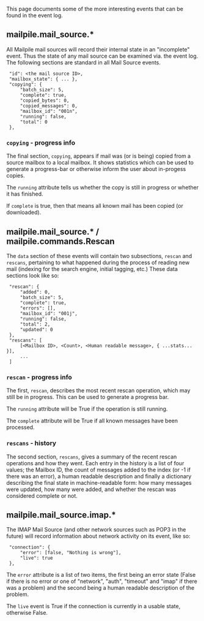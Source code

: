This page documents some of the more interesting events that can be found in the event log.

## mailpile.mail_source.*

All Mailpile mail sources will record their internal state in an "incomplete" event.  Thus the state of any mail source can be examined via. the event log.  The following sections are standard in all Mail Source events.

     "id": <the mail source ID>, 
     "mailbox_state": { ... },
     "copying": {
         "batch_size": 5, 
         "complete": true, 
         "copied_bytes": 0, 
         "copied_messages": 0, 
         "mailbox_id": "001n", 
         "running": false, 
         "total": 0
     }, 

### `copying` - progress info

The final section, `copying`, appears if mail was (or is being) copied from a source mailbox to a local mailbox. It shows statistics which can be used to generate a progress-bar or otherwise inform the user about in-progess copies.

The `running` attribute tells us whether the copy is still in progress or whether it has finished.

If `complete` is true, then that means all known mail has been copied (or downloaded).


## mailpile.mail_source.* / mailpile.commands.Rescan

The `data` section of these events will contain two subsections, `rescan` and `rescans`, pertaining to what happened during the process of reading new mail (indexing for the search engine, initial tagging, etc.)  These data sections look like so:

     "rescan": {
         "added": 0, 
         "batch_size": 5, 
         "complete": true, 
         "errors": [], 
         "mailbox_id": "001j", 
         "running": false,
         "total": 2, 
         "updated": 0
     }, 
     "rescans": [
         [<Mailbox ID>, <Count>, <Human readable message>, { ...stats... }],
         ...
     ]

### `rescan` - progress info

The first, `rescan`, describes the most recent rescan operation, which may still be in progress. This can be used to generate a progress bar.

The `running` attribute will be True if the operation is still running.

The `complete` attribute will be True if all known messages have been processed.

### `rescans` - history

The second section, `rescans`, gives a summary of the recent rescan operations and how they went.  Each entry in the history is a list of four values; the Mailbox ID, the count of messages added to the index (or -1 if there was an error), a human readable description and finally a dictionary describing the final state in machine-readable form: how many messages were updated, how many were added, and whether the rescan was considered complete or not.


## mailpile.mail_source.imap.*

The IMAP Mail Source (and other network sources such as POP3 in the future) will record information about network activity on its event, like so:

     "connection": {
         "error": [false, "Nothing is wrong"], 
         "live": true
     }, 

The `error` attribute is a list of two items, the first being an error state (False if there is no error or one of "network", "auth", "timeout" and "imap" if there was a problem) and the second being a human readable description of the problem.

The `live` event is True if the connection is currently in a usable state, otherwise False.
